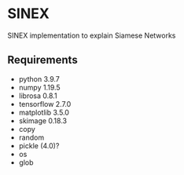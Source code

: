 # SINEX
SINEX implementation to explain Siamese Networks

## Requirements ##
- python 3.9.7
- numpy 1.19.5
- librosa 0.8.1
- tensorflow 2.7.0
- matplotlib 3.5.0
- skimage 0.18.3
- copy
- random
- pickle (4.0)?
- os
- glob
